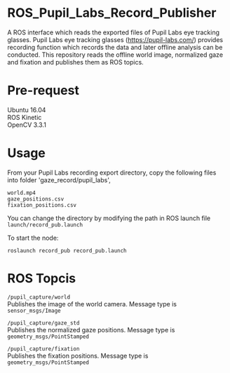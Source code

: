 # ROS_Pupil_Labs_Record_Publisher
A ROS interface which reads the exported files of Pupil Labs eye tracking glasses. 
Pupil Labs eye tracking glasses (https://pupil-labs.com/) provides recording function which records the data and later offline analysis can be conducted. This repository reads the offline world image, normalized gaze and fixation and publishes them as ROS topics.

# Pre-request
Ubuntu 16.04 \
ROS Kinetic \
OpenCV 3.3.1

# Usage
From your Pupil Labs recording export directory, copy the following files into folder 'gaze_record/pupil_labs',

`world.mp4` \
`gaze_positions.csv` \
`fixation_positions.csv`

You can change the directory by modifying the path in ROS launch file `launch/record_pub.launch`

To start the node:

`roslaunch record_pub record_pub.launch`

# ROS Topcis

`/pupil_capture/world` \
Publishes the image of the world camera. Message type is `sensor_msgs/Image`

`/pupil_capture/gaze_std` \
Publishes the normalized gaze positions. Message type is `geometry_msgs/PointStamped`

`/pupil_capture/fixation` \
Publishes the fixation positions. Message type is `geometry_msgs/PointStamped`
